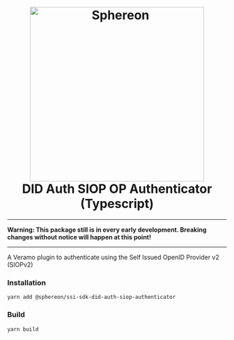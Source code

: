 <!--suppress HtmlDeprecatedAttribute -->
<h1 align="center">
  <br>
  <a href="https://www.sphereon.com"><img src="https://sphereon.com/content/themes/sphereon/assets/img/logo.svg" alt="Sphereon" width="400"></a>
  <br>DID Auth SIOP OP Authenticator (Typescript) 
  <br>
</h1>

---

__Warning: This package still is in every early development. Breaking changes without notice will happen at this point!__

---

A Veramo plugin to authenticate using the Self Issued OpenID Provider v2 (SIOPv2)

### Installation
```shell
yarn add @sphereon/ssi-sdk-did-auth-siop-authenticator
```

### Build
```shell
yarn build
```

